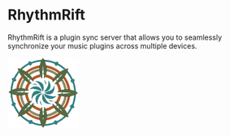 # RhythmRift
RhythmRift is a plugin sync server that allows you to seamlessly synchronize your music plugins across multiple devices.

 <img width="140px" src="https://github.com/DevelLight/RhythmRift/blob/main/RhythmRift_Logo_cinematic_poster_painting_il-removebg-preview.png" align="center" alt="GitHub Readme Stats" />
